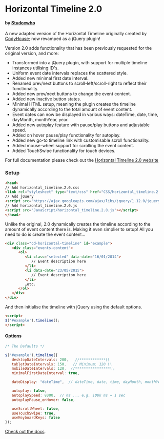 # Horizontal Timeline 2.0
#### by [Studocwho](https://github.com/studocwho)

A new adapted version of the Horizontal Timeline originally created by [CodyHouse](http://codyhouse.co/gem/horizontal-timeline/); now revamped as a jQuery plugin!

Version 2.0 adds functionality that has been previously requested for the original version, and more:
   - Transformed into a jQuery plugin, with support for multiple timeline instances utilising ID's.
   - Uniform event date intervals replaces the scattered style.
   - Added new minimal first date interval.
   - Renamed prev/next buttons to scroll-left/scroll-right to reflect their functionality.
   - Added new prev/next buttons to change the event content.
   - Added new inactive button states.
   - Minimal HTML setup, meaning the plugin creates the timeline dynamically according to the total amount of event content.
   - Event dates can now be displayed in various ways: dateTime, date, time, dayMonth, monthYear, year.
   - Added new autoplay feature with pause/play buttons and adjustable speed.
   - Added on hover pause/play functionality for autoplay.
   - Added new go-to timeline link with customisable scroll functionality. 
   - Added mouse-wheel support for scrolling the event content.
   - Added TouchSwipe functionality for touch devices.

For full documentation please check out the [Horizontal Timeline 2.0 website](http://horizontal-timeline.ycodetech.co.uk/)

### Setup

```html
<head>
// Add horizontal_timeline.2.0.css 
<link rel="stylesheet" type="text/css" href="CSS/horizontal_timeline.2.0.css">
// Add jQuery 
<script src="https://ajax.googleapis.com/ajax/libs/jquery/1.12.0/jquery.min.js"></script>
// Add horizontal_timeline.2.0.js
<script src="JavaScript/horizontal_timeline.2.0.js"></script>
</head>

```
Unlike the original, 2.0 dynamically creates the timeline according to the amount of event content there is. Making it even simplier to setup! All you need to do is create the event content…

``` html
<div class="cd-horizontal-timeline" id="example">
   <div class="events-content">
      <ol>
         <li class="selected" data-date="16/01/2014">
            // Event description here
         </li>
         <li data-date="23/05/2015">
            // Event description here
         </li>
         …etc.
      </ol>
   </div>
</div>
```
And then initialise the timeline with jQuery using the default options.

```html
<script>
$('#example').timeline();
</script>
```

#### Options

```javascript
/* The Defaults */

$('#example').timeline({
   desktopDateIntervals: 200,   //************\\
   tabletDateIntervals: 150,   // Minimum: 120 \\
   mobileDateIntervals: 120,  //****************\\
   minimalFirstDateInterval: true,

   dateDisplay: "dateTime",  // dateTime, date, time, dayMonth, monthYear, year

   autoplay: false,
   autoplaySpeed: 8000,  // ms ... e.g. 1000 ms = 1 sec
   autoplayPause_onHover: false, 

   useScrollWheel: false,
   useTouchSwipe: true,
   useKeyboardKeys: false
});
```

[Check out the docs](http://horizontal-timeline.ycodetech.co.uk/).
